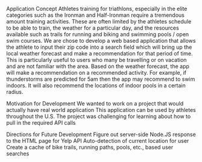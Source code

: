 


Application Concept
Athletes training for triathlons, especially in the elite categories such as the Ironman and Half-Ironman require a tremendous amount training activities.  These are often limited by the athletes schedule to be able to train, the weather for a particular day, and the resources available such as trails for running and biking and swimming pools / open swim courses.  We are chose to develop a web based application that allows the athlete to input their zip code into a search field which will bring up the local weather forecast and make a recommendation for that period of time.  This is particularly useful to users who many be travelling or on vacation and are not familiar with the area.  Based on the weather forecast, the app will make a recommendation on a recommended activity.  For example, if thunderstorms are predicted for 5am then the app may recommend to swim indoors.  It will also recommend the locations of indoor pools in a certain radius.


Motivation for Development
We wanted to work on a project that would actually have real world application 
This application can be used by athletes throughout the U.S.
The project was challenging for learning about how to pull in the required API calls

Directions for Future Development
Figure out server-side Node.JS response to the HTML page for Yelp API
Auto-detection of current location for user
Create a cache of bike trails, running paths, pools, etc., based user searches
